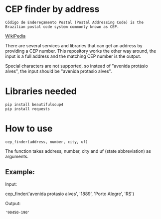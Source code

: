 # CEP finder by address

```
Código de Endereçamento Postal (Postal Addressing Code) is the
Brazilian postal code system commonly known as CEP.
```
[WikiPedia](https://en.wikipedia.org/wiki/C%C3%B3digo_de_Endere%C3%A7amento_Postal)

There are several services and libraries that can get an address by providing a CEP number. This repository works the other way around, the input is a full address and the matching CEP number is the output.

Special characters are not supported, so instead of "avenida protásio alves", the input should be "avenida protasio alves".

# Libraries needed
``` 
pip install beautifulsoup4
pip install requests
```

# How to use

```
cep_finder(address, number, city, uf)
```

The function takes address, number, city and uf (state abbreviation) as arguments.

## Example:

Input:

cep_finder('avenida protasio alves', '1889', 'Porto Alegre', 'RS')

Output:
```
'90450-190'
```
